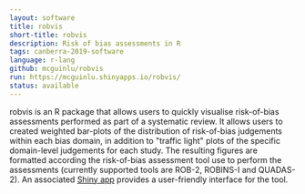 ```yaml
---
layout: software
title: robvis
short-title: robvis
description: Risk of bias assessments in R
tags: canberra-2019-software
language: r-lang
github: mcguinlu/robvis
run: https://mcguinlu.shinyapps.io/robvis/
status: available
---
```

robvis is an R package that allows users to quickly visualise risk-of-bias assessments performed as part of a systematic review. It allows users to created weighted bar-plots of the distribution of risk-of-bias judgements within each bias domain, in addition to "traffic light" plots of the specific domain-level judgements for each study. The resulting figures are formatted according the risk-of-bias assessment tool use to perform the assessments (currently supported tools are ROB-2, ROBINS-I and QUADAS-2). An associated <a href="https://mcguinlu.shinyapps.io/robvis/">Shiny app</a> provides a user-friendly interface for the tool.